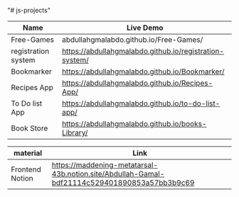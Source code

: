 "# js-projects" 
 
  | Name  | Live Demo  |                                                                                                    
|----------|----------|
| Free-Games |abdullahgmalabdo.github.io/Free-Games/|
| registration system |https://abdullahgmalabdo.github.io/registration-system/|                                    
| Bookmarker  |https://abdullahgmalabdo.github.io/Bookmarker/|                                                                          
| Recipes App  |https://abdullahgmalabdo.github.io/Recipes-App/|
| To Do list App  |https://abdullahgmalabdo.github.io/to-do-list-app/|
| Book Store | https://abdullahgmalabdo.github.io/books-Library/|








  | material   | Link |
|----------|----------|
| Frontend Notion |https://maddening-metatarsal-43b.notion.site/Abdullah-Gamal-bdf21114c529401890853a57bb3b9c69|



